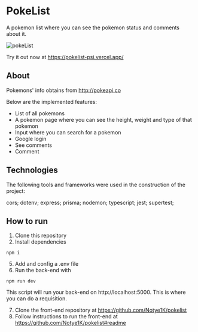 # PokeList

A pokemon list where you can see the pokemon status and comments about it.

![pokeList](https://user-images.githubusercontent.com/71580986/187726080-80fdbc9d-f032-4759-a55e-3b80d6392737.gif)

Try it out now at https://pokelist-psi.vercel.app/

## About

Pokemons' info obtains from http://pokeapi.co

Below are the implemented features:

- List of all pokemons
- A pokemon page where you can see the height, weight and type of that pokemon
- Input where you can search for a pokemon
- Google login
- See comments
- Comment

## Technologies

The following tools and frameworks were used in the construction of the project:

cors; dotenv; express; prisma; nodemon; 
typescript; jest; supertest;

## How to run

1. Clone this repository
4. Install dependencies

 `npm i`
 
5. Add and config a .env file
6. Run the back-end with

 `npm run dev`

This script will run your back-end on http://localhost:5000. This is where you can do a requisition.

7. Clone the front-end repository at https://github.com/Notye1K/pokelist
8. Follow instructions to run the front-end at https://github.com/Notye1K/pokelist#readme
